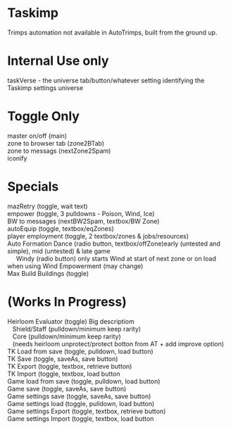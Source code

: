# Taskimp
Trimps automation not available in AutoTrimps, built from the ground up.


# Internal Use only
taskVerse - the universe tab/button/whatever setting identifying the Taskimp settings universe

# Toggle Only
master on/off  (main)<br>
zone to browser tab (zone2BTab)<br>
zone to messags (nextZone2Spam)<br>
iconify

# Specials
mazRetry (toggle, wait text)<br>
empower (toggle, 3 pulldowns - Poison, Wind, Ice)<br>
BW to messages (nextBW2Spam, textbox/BW Zone)<br>
autoEquip (toggle, textbox/eqZones)<br>
player employment (toggle, 2 textbox/zones & jobs/resources)<br>
Auto Formation Dance (radio button, textbox/offZone)early (untested and simple), mid (untested) & late game<br>
&nbsp;&nbsp;&nbsp;&nbsp;               Windy (radio button) only starts Wind at start of next zone or on load when using Wind Empowerment (may change)<br>
Max Build Buildings (toggle)


# (Works In Progress)
Heirloom Evaluator (toggle) Big descriptiom<br>
&nbsp;&nbsp;  Shield/Staff (pulldown/minimum keep rarity)<br>
&nbsp;&nbsp;  Core (pulldown/minimum keep rarity)<br>
&nbsp;&nbsp;  (needs heirloom unprotect/protect botton from AT + add improve option)<br>
TK Load from save (toggle, pulldown, load button)<br>
TK Save (toggle, saveAs, save button)<br>
TK Export (toggle, textbox, retrieve button)<br>
TK Import (toggle, textbox, load button<br>
Game load from save (toggle, pulldown, load button)<br>
Game save (toggle, saveAs, save button)<br>
Game settings save (toggle, saveAs, save button)<br>
Game settings load (toggle, pulldown, load button)<br>
Game settings Export (toggle, textbox, retrieve button)<br>
Game settings Import (toggle, textbox, load button
